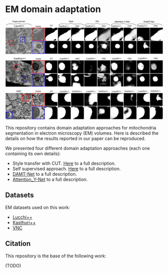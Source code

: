 # EM domain adaptation
                                                                                                                        
<p align="center">
  <img src="./img/DAoverview.png" width="800"></a>
</p>

This repository contains domain adaptation approaches for mitochondria segmentation in electron microscopy (EM) volumes.
Here is described the details on how the results reported in our paper can be reproduced. 

We presented four different domain adaptation approaches (each one containing its own details):

- Style transfer with CUT. [Here](CUT) to a full description.
- Self supervised approach. [Here](SSL) to a full description.
- [DAMT-Net](DAMT-Net) to a full description.
- [Attention_Y-Net](Attention_Y-Net) to a full description.

## Datasets

EM datasets used on this work:
- [Lucchi++](https://sites.google.com/view/connectomics/ "Lucchi++")
- [Kasthuri++](https://sites.google.com/view/connectomics/ "Kasthuri++")
- [VNC](https://github.com/unidesigner/groundtruth-drosophila-vnc "VNC")

## Citation                                                                                                             
                                                                                                                        
This repository is the base of the following work:                                                                      
    
(TODO)
